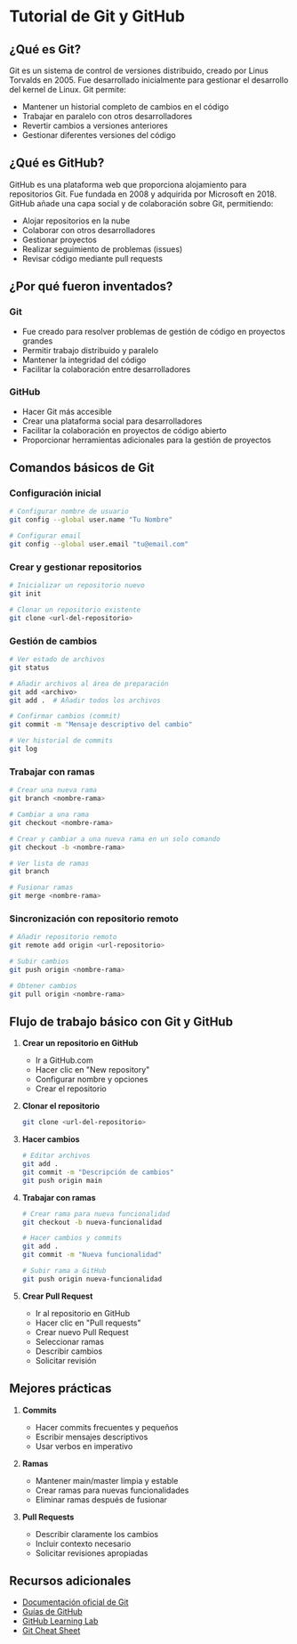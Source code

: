 # Tutorial de Git y GitHub

## ¿Qué es Git?

Git es un sistema de control de versiones distribuido, creado por Linus Torvalds en 2005. Fue desarrollado inicialmente para gestionar el desarrollo del kernel de Linux. Git permite:

- Mantener un historial completo de cambios en el código
- Trabajar en paralelo con otros desarrolladores
- Revertir cambios a versiones anteriores
- Gestionar diferentes versiones del código

## ¿Qué es GitHub?

GitHub es una plataforma web que proporciona alojamiento para repositorios Git. Fue fundada en 2008 y adquirida por Microsoft en 2018. GitHub añade una capa social y de colaboración sobre Git, permitiendo:

- Alojar repositorios en la nube
- Colaborar con otros desarrolladores
- Gestionar proyectos
- Realizar seguimiento de problemas (issues)
- Revisar código mediante pull requests

## ¿Por qué fueron inventados?

### Git
- Fue creado para resolver problemas de gestión de código en proyectos grandes
- Permitir trabajo distribuido y paralelo
- Mantener la integridad del código
- Facilitar la colaboración entre desarrolladores

### GitHub
- Hacer Git más accesible
- Crear una plataforma social para desarrolladores
- Facilitar la colaboración en proyectos de código abierto
- Proporcionar herramientas adicionales para la gestión de proyectos

## Comandos básicos de Git

### Configuración inicial
```bash
# Configurar nombre de usuario
git config --global user.name "Tu Nombre"

# Configurar email
git config --global user.email "tu@email.com"
```

### Crear y gestionar repositorios
```bash
# Inicializar un repositorio nuevo
git init

# Clonar un repositorio existente
git clone <url-del-repositorio>
```

### Gestión de cambios
```bash
# Ver estado de archivos
git status

# Añadir archivos al área de preparación
git add <archivo>
git add .  # Añadir todos los archivos

# Confirmar cambios (commit)
git commit -m "Mensaje descriptivo del cambio"

# Ver historial de commits
git log
```

### Trabajar con ramas
```bash
# Crear una nueva rama
git branch <nombre-rama>

# Cambiar a una rama
git checkout <nombre-rama>

# Crear y cambiar a una nueva rama en un solo comando
git checkout -b <nombre-rama>

# Ver lista de ramas
git branch

# Fusionar ramas
git merge <nombre-rama>
```

### Sincronización con repositorio remoto
```bash
# Añadir repositorio remoto
git remote add origin <url-repositorio>

# Subir cambios
git push origin <nombre-rama>

# Obtener cambios
git pull origin <nombre-rama>
```

## Flujo de trabajo básico con Git y GitHub

1. **Crear un repositorio en GitHub**
   - Ir a GitHub.com
   - Hacer clic en "New repository"
   - Configurar nombre y opciones
   - Crear el repositorio

2. **Clonar el repositorio**
   ```bash
   git clone <url-del-repositorio>
   ```

3. **Hacer cambios**
   ```bash
   # Editar archivos
   git add .
   git commit -m "Descripción de cambios"
   git push origin main
   ```

4. **Trabajar con ramas**
   ```bash
   # Crear rama para nueva funcionalidad
   git checkout -b nueva-funcionalidad
   
   # Hacer cambios y commits
   git add .
   git commit -m "Nueva funcionalidad"
   
   # Subir rama a GitHub
   git push origin nueva-funcionalidad
   ```

5. **Crear Pull Request**
   - Ir al repositorio en GitHub
   - Hacer clic en "Pull requests"
   - Crear nuevo Pull Request
   - Seleccionar ramas
   - Describir cambios
   - Solicitar revisión

## Mejores prácticas

1. **Commits**
   - Hacer commits frecuentes y pequeños
   - Escribir mensajes descriptivos
   - Usar verbos en imperativo

2. **Ramas**
   - Mantener main/master limpia y estable
   - Crear ramas para nuevas funcionalidades
   - Eliminar ramas después de fusionar

3. **Pull Requests**
   - Describir claramente los cambios
   - Incluir contexto necesario
   - Solicitar revisiones apropiadas

## Recursos adicionales

- [Documentación oficial de Git](https://git-scm.com/doc)
- [Guías de GitHub](https://guides.github.com/)
- [GitHub Learning Lab](https://lab.github.com/)
- [Git Cheat Sheet](https://education.github.com/git-cheat-sheet-education.pdf) 